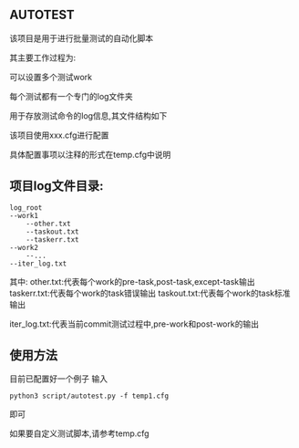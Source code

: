 ## AUTOTEST

该项目是用于进行批量测试的自动化脚本    


其主要工作过程为:       

可以设置多个测试work        

每个测试都有一个专门的log文件夹       

用于存放测试命令的log信息,其文件结构如下        

该项目使用xxx.cfg进行配置      

具体配置事项以注释的形式在temp.cfg中说明


## 项目log文件目录:
```
log_root
--work1
    --other.txt
    --taskout.txt
    --taskerr.txt
--work2
    --...
--iter_log.txt
```

其中:
other.txt:代表每个work的pre-task,post-task,except-task输出
taskerr.txt:代表每个work的task错误输出
taskout.txt:代表每个work的task标准输出

iter_log.txt:代表当前commit测试过程中,pre-work和post-work的输出


## 使用方法

目前已配置好一个例子
输入
```
python3 script/autotest.py -f temp1.cfg
```
即可

如果要自定义测试脚本,请参考temp.cfg